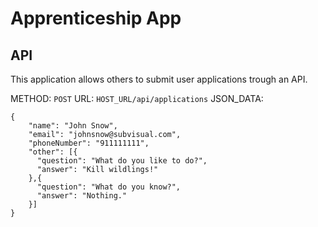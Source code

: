 Apprenticeship App
==================

API
---

This application allows others to submit user applications trough an API.


METHOD: `POST`
URL: `HOST_URL/api/applications`
JSON_DATA:

```
{
    "name": "John Snow",
    "email": "johnsnow@subvisual.com",
    "phoneNumber": "911111111",
    "other": [{
      "question": "What do you like to do?",
      "answer": "Kill wildlings!"
    },{
      "question": "What do you know?",
      "answer": "Nothing."
    }]
}
```

